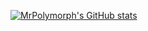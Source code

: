 [![MrPolymorph's GitHub stats](https://github-readme-stats.vercel.app/api?username=MrPolymorph&count_private=true&show_icons=true)](https://github.com/anuraghazra/github-readme-stats)

